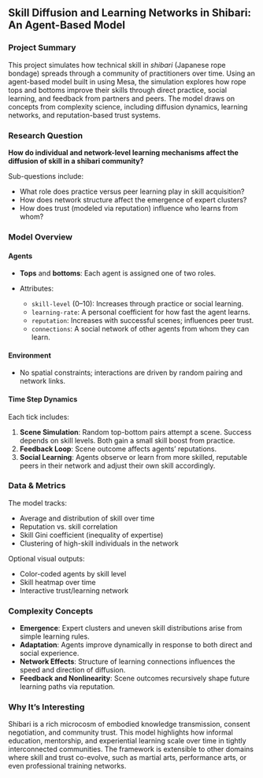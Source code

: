## Skill Diffusion and Learning Networks in Shibari: An Agent-Based Model

### Project Summary

This project simulates how technical skill in *shibari* (Japanese rope bondage) spreads through a community of practitioners over time. Using an agent-based model built in using Mesa, the simulation explores how rope tops and bottoms improve their skills through direct practice, social learning, and feedback from partners and peers. The model draws on concepts from complexity science, including diffusion dynamics, learning networks, and reputation-based trust systems.

### Research Question

**How do individual and network-level learning mechanisms affect the diffusion of skill in a shibari community?**

Sub-questions include:

* What role does practice versus peer learning play in skill acquisition?
* How does network structure affect the emergence of expert clusters?
* How does trust (modeled via reputation) influence who learns from whom?

### Model Overview

#### Agents

* **Tops** and **bottoms**: Each agent is assigned one of two roles.
* Attributes:

  * `skill-level` (0–10): Increases through practice or social learning.
  * `learning-rate`: A personal coefficient for how fast the agent learns.
  * `reputation`: Increases with successful scenes; influences peer trust.
  * `connections`: A social network of other agents from whom they can learn.

#### Environment

* No spatial constraints; interactions are driven by random pairing and network links.

#### Time Step Dynamics

Each tick includes:

1. **Scene Simulation**: Random top-bottom pairs attempt a scene. Success depends on skill levels. Both gain a small skill boost from practice.
2. **Feedback Loop**: Scene outcome affects agents’ reputations.
3. **Social Learning**: Agents observe or learn from more skilled, reputable peers in their network and adjust their own skill accordingly.

### Data & Metrics

The model tracks:

* Average and distribution of skill over time
* Reputation vs. skill correlation
* Skill Gini coefficient (inequality of expertise)
* Clustering of high-skill individuals in the network

Optional visual outputs:

* Color-coded agents by skill level
* Skill heatmap over time
* Interactive trust/learning network

### Complexity Concepts

* **Emergence**: Expert clusters and uneven skill distributions arise from simple learning rules.
* **Adaptation**: Agents improve dynamically in response to both direct and social experience.
* **Network Effects**: Structure of learning connections influences the speed and direction of diffusion.
* **Feedback and Nonlinearity**: Scene outcomes recursively shape future learning paths via reputation.

### Why It’s Interesting

Shibari is a rich microcosm of embodied knowledge transmission, consent negotiation, and community trust. This model highlights how informal education, mentorship, and experiential learning scale over time in tightly interconnected communities. The framework is extensible to other domains where skill and trust co-evolve, such as martial arts, performance arts, or even professional training networks.
